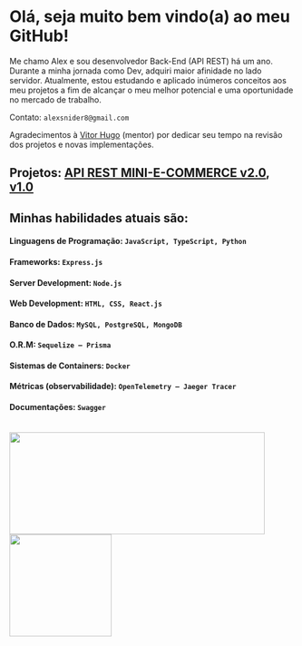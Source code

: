 # Olá, seja muito bem vindo(a) ao meu GitHub!

Me chamo Alex e sou desenvolvedor Back-End (API REST) há um ano. <br/>
Durante a minha jornada como Dev, adquiri maior afinidade no lado servidor.
Atualmente, estou estudando e aplicado inúmeros conceitos aos meu projetos a fim de alcançar o meu melhor potencial e uma oportunidade no mercado de trabalho.

Contato: `alexsnider8@gmail.com`

Agradecimentos à [Vitor Hugo](https://www.linkedin.com/in/vitorhcs/) (mentor) por dedicar seu tempo na revisão dos projetos e novas implementações.

## Projetos: [API REST MINI-E-COMMERCE v2.0](https://github.com/AlexSnider/Mini-E-commerce-TS-Prisma), [v1.0](https://github.com/AlexSnider/Projeto-API-e-commerce-Node.js)

## Minhas habilidades atuais são:
#### Linguagens de Programação: `JavaScript, TypeScript, Python`
#### Frameworks: `Express.js`
#### Server Development: `Node.js`
#### Web Development: `HTML, CSS, React.js`
#### Banco de Dados: `MySQL, PostgreSQL, MongoDB`
#### O.R.M: `Sequelize – Prisma`
#### Sistemas de Containers: `Docker`
#### Métricas (observabilidade): `OpenTelemetry – Jaeger Tracer`
#### Documentações: `Swagger` <br/><br/>

<div>
   <img height="180em" width="450em" src="https://github-readme-stats.vercel.app/api?username=AlexSnider&show_icons=true&theme=tokyonight"/>
   <img height="180em" src="https://github-readme-stats.vercel.app/api/top-langs/?username=AlexSnider&layout=compact&theme=tokyonight"/>
</div>
